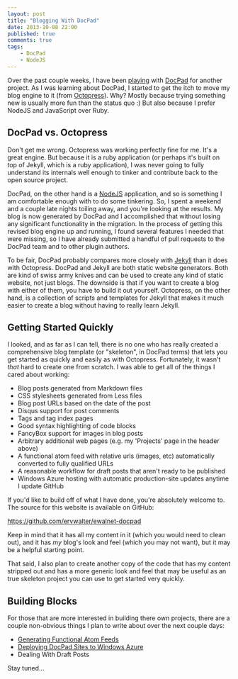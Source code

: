 ```yaml
---
layout: post
title: "Blogging With DocPad"
date: 2013-10-08 22:00
published: true
comments: true
tags:
    - DocPad
    - NodeJS
---
```


Over the past couple weeks, I have been [playing](/2013/10/06/for-sale-by-owner/) with [DocPad](http://docpad.org) for another project. As I was learning about DocPad, I started to get the itch to move my blog engine to it (from [Octopress](/2012/09/08/octopress-customizations/)).  Why? Mostly because trying something new is usually more fun than the status quo :)  But also because I prefer NodeJS and JavaScript over Ruby.

## DocPad vs. Octopress

Don't get me wrong.  Octopress was working perfectly fine for me.  It's a great engine.  But because it is a ruby application (or perhaps it's built on top of Jekyll, which is a ruby application), I was never going to fully understand its internals well enough to tinker and contribute back to the open source project.

DocPad, on the other hand is a [NodeJS](http://nodejs.org) application, and so is something I am comfortable enough with to do some tinkering.  So, I spent a weekend and a couple late nights toiling away, and you're looking at the results.  My blog is now generated by DocPad and I accomplished that without losing any significant functionality in the migration.  In the process of getting this revised blog engine up and running, I found several features I needed that were missing, so I have already submitted a handful of pull requests to the DocPad team and to other plugin authors.

To be fair, DocPad probably compares more closely with [Jekyll](http://jekyllrb.com/) than it does with Octopress.  DocPad and Jekyll are both static website generators. Both are kind of swiss army knives and can be used to create any kind of static website, not just blogs. The downside is that if you want to create a blog with either of them, you have to build it out yourself. Octopress, on the other hand, is a collection of scripts and templates for Jekyll that makes it much easier to create a blog without having to really learn Jekyll.

## Getting Started Quickly

I looked, and as far as I can tell, there is no one who has really created a comprehensive blog template (or "skeleton", in DocPad terms) that lets you get started as quickly and easily as with Octopress.  Fortunately, it wasn't _that_ hard to create one from scratch.  I was able to get all of the things I cared about working:

* Blog posts generated from Markdown files
* CSS stylesheets generated from Less files
* Blog post URLs based on the date of the post
* Disqus support for post comments
* Tags and tag index pages
* Good syntax highlighting of code blocks
* FancyBox support for images in blog posts
* Arbitrary additional web pages (e.g. my 'Projects' page in the header above)
* A functional atom feed with relative urls (images, etc) automatically converted to fully qualified URLs
* A reasonable workflow for draft posts that aren't ready to be published
* Windows Azure hosting with automatic production-site updates anytime I update GitHub

If you'd like to build off of what I have done, you're absolutely welcome to.  The source for this website is available on GitHub:

<https://github.com/ervwalter/ewalnet-docpad>

Keep in mind that it has all my content in it (which you would need to clean out), and it has _my_ blog's look and feel (which you may not want), but it may be a helpful starting point.

That said, I also plan to create another copy of the code that has my content stripped out and has a more generic look and feel that may be useful as an true skeleton project you can use to get started very quickly.

## Building Blocks

For those that are more interested in building there own projects, there are a couple non-obvious things I plan to write about over the next couple days:

* [Generating Functional Atom Feeds](/2013/10/09/atom-feeds-with-docpad/)
* [Deploying DocPad Sites to Windows Azure](/2013/10/10/deploying-docpad-sites-to-azure/)
* Dealing With Draft Posts

Stay tuned...